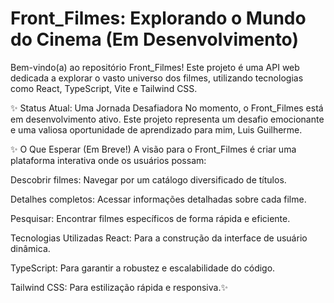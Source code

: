 # Front_Filmes: Explorando o Mundo do Cinema (Em Desenvolvimento)
Bem-vindo(a) ao repositório Front_Filmes! Este projeto é uma API web dedicada a explorar o vasto universo dos filmes, utilizando tecnologias como React, TypeScript, Vite e Tailwind CSS.

✨  Status Atual: Uma Jornada Desafiadora
No momento, o Front_Filmes está em desenvolvimento ativo. Este projeto representa um desafio emocionante e uma valiosa oportunidade de aprendizado para mim, Luis Guilherme. 

✨ O Que Esperar (Em Breve!)
A visão para o Front_Filmes é criar uma plataforma interativa onde os usuários possam:

Descobrir filmes: Navegar por um catálogo diversificado de títulos.

Detalhes completos: Acessar informações detalhadas sobre cada filme.

Pesquisar: Encontrar filmes específicos de forma rápida e eficiente.

Tecnologias Utilizadas
React: Para a construção da interface de usuário dinâmica.

TypeScript: Para garantir a robustez e escalabilidade do código.



Tailwind CSS: Para estilização rápida e responsiva.✨ 